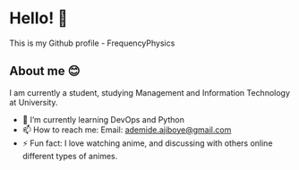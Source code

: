 # Hello! 👋 
This is my Github profile - FrequencyPhysics

## About me 😊 
I am currently a student, studying Management and Information Technology at University.
- 🌱 I’m currently learning DevOps and Python
- 📫 How to reach me:
  Email: ademide.ajiboye@gmail.com
- ⚡ Fun fact: I love watching anime, and discussing with others online different types of animes.

